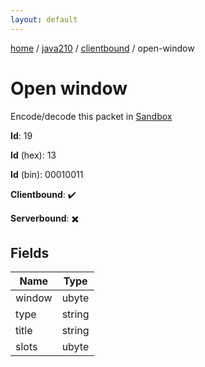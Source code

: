 ```yaml
---
layout: default
---
```


[home](/)  /  [java210](/protocol/java210)  /  [clientbound](/protocol/java210/clientbound)  /  open-window

# Open window

Encode/decode this packet in [Sandbox](../../../sandbox/java210#Clientbound.OpenWindow)

**Id**: 19

**Id** (hex): 13

**Id** (bin): 00010011

**Clientbound**: ✔️

**Serverbound**: ✖️

## Fields

Name | Type
---|---
window | ubyte
type | string
title | string
slots | ubyte
